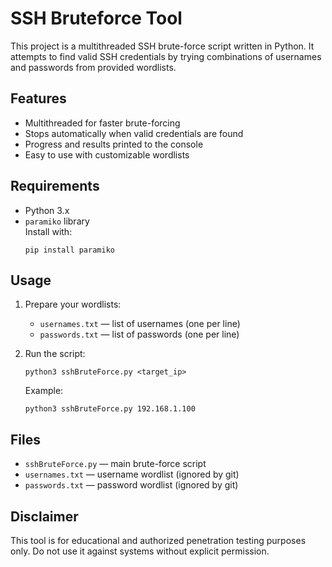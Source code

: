 # SSH Bruteforce Tool

This project is a multithreaded SSH brute-force script written in Python. It attempts to find valid SSH credentials by trying combinations of usernames and passwords from provided wordlists.

## Features

- Multithreaded for faster brute-forcing
- Stops automatically when valid credentials are found
- Progress and results printed to the console
- Easy to use with customizable wordlists

## Requirements

- Python 3.x
- `paramiko` library  
  Install with:  
  ```
  pip install paramiko
  ```

## Usage

1. Prepare your wordlists:
   - `usernames.txt` — list of usernames (one per line)
   - `passwords.txt` — list of passwords (one per line)

2. Run the script:
   ```
   python3 sshBruteForce.py <target_ip>
   ```

   Example:
   ```
   python3 sshBruteForce.py 192.168.1.100
   ```

## Files

- `sshBruteForce.py` — main brute-force script
- `usernames.txt` — username wordlist (ignored by git)
- `passwords.txt` — password wordlist (ignored by git)

## Disclaimer

This tool is for educational and authorized penetration testing purposes only. Do not use it against systems without explicit permission.